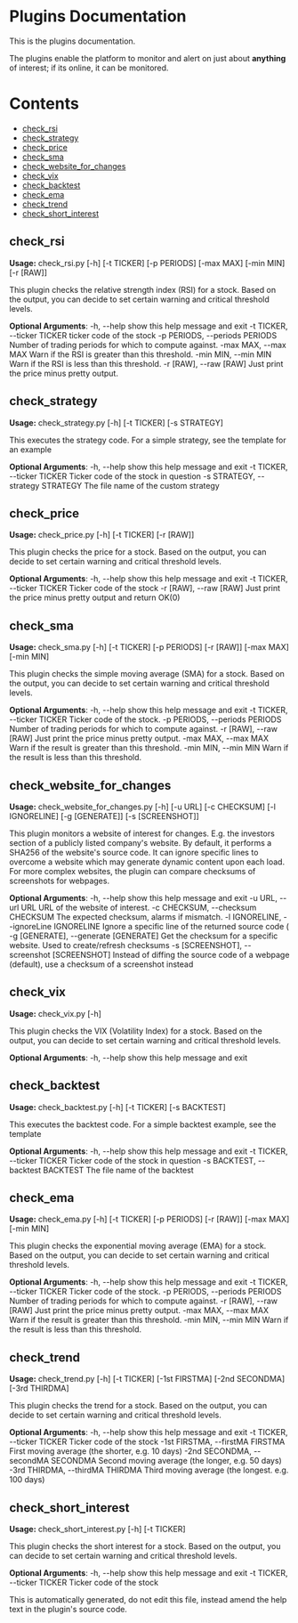 # Plugins Documentation

This is the plugins documentation.

The plugins enable the platform to monitor and alert on just about **anything** of interest; if its online, it can be monitored.

# Contents
* [check_rsi](#check_rsi)
* [check_strategy](#check_strategy)
* [check_price](#check_price)
* [check_sma](#check_sma)
* [check_website_for_changes](#check_website_for_changes)
* [check_vix](#check_vix)
* [check_backtest](#check_backtest)
* [check_ema](#check_ema)
* [check_trend](#check_trend)
* [check_short_interest](#check_short_interest)
## <a name="check_rsi"/>check_rsi

**Usage:** check_rsi.py [-h] [-t TICKER] [-p PERIODS] [-max MAX] [-min MIN]
                    [-r [RAW]]

This plugin checks the relative strength index (RSI) for a stock. Based on the
output, you can decide to set certain warning and critical threshold levels.

**Optional Arguments**:
  -h, --help            show this help message and exit
  -t TICKER, --ticker TICKER
                        ticker code of the stock
  -p PERIODS, --periods PERIODS
                        Number of trading periods for which to compute
                        against.
  -max MAX, --max MAX   Warn if the RSI is greater than this threshold.
  -min MIN, --min MIN   Warn if the RSI is less than this threshold.
  -r [RAW], --raw [RAW]
                        Just print the price minus pretty output.
## <a name="check_strategy"/>check_strategy

**Usage:** check_strategy.py [-h] [-t TICKER] [-s STRATEGY]

This executes the strategy code. For a simple strategy, see the template for
an example

**Optional Arguments**:
  -h, --help            show this help message and exit
  -t TICKER, --ticker TICKER
                        Ticker code of the stock in question
  -s STRATEGY, --strategy STRATEGY
                        The file name of the custom strategy
## <a name="check_price"/>check_price

**Usage:** check_price.py [-h] [-t TICKER] [-r [RAW]]

This plugin checks the price for a stock. Based on the output, you can decide
to set certain warning and critical threshold levels.

**Optional Arguments**:
  -h, --help            show this help message and exit
  -t TICKER, --ticker TICKER
                        Ticker code of the stock
  -r [RAW], --raw [RAW]
                        Just print the price minus pretty output and return
                        OK(0)
## <a name="check_sma"/>check_sma

**Usage:** check_sma.py [-h] [-t TICKER] [-p PERIODS] [-r [RAW]] [-max MAX]
                    [-min MIN]

This plugin checks the simple moving average (SMA) for a stock. Based on the
output, you can decide to set certain warning and critical threshold levels.

**Optional Arguments**:
  -h, --help            show this help message and exit
  -t TICKER, --ticker TICKER
                        Ticker code of the stock.
  -p PERIODS, --periods PERIODS
                        Number of trading periods for which to compute
                        against.
  -r [RAW], --raw [RAW]
                        Just print the price minus pretty output.
  -max MAX, --max MAX   Warn if the result is greater than this threshold.
  -min MIN, --min MIN   Warn if the result is less than this threshold.
## <a name="check_website_for_changes"/>check_website_for_changes

**Usage:** check_website_for_changes.py [-h] [-u URL] [-c CHECKSUM]
                                    [-l IGNORELINE] [-g [GENERATE]]
                                    [-s [SCREENSHOT]]

This plugin monitors a website of interest for changes. E.g. the investors
section of a publicly listed company's website. By default, it performs a
SHA256 of the website's source code. It can ignore specific lines to overcome
a website which may generate dynamic content upon each load. For more complex
websites, the plugin can compare checksums of screenshots for webpages.

**Optional Arguments**:
  -h, --help            show this help message and exit
  -u URL, --url URL     URL of the website of interest.
  -c CHECKSUM, --checksum CHECKSUM
                        The expected checksum, alarms if mismatch.
  -l IGNORELINE, --ignoreLine IGNORELINE
                        Ignore a specific line of the returned source code (
  -g [GENERATE], --generate [GENERATE]
                        Get the checksum for a specific website. Used to
                        create/refresh checksums
  -s [SCREENSHOT], --screenshot [SCREENSHOT]
                        Instead of diffing the source code of a webpage
                        (default), use a checksum of a screenshot instead
## <a name="check_vix"/>check_vix

**Usage:** check_vix.py [-h]

This plugin checks the VIX (Volatility Index) for a stock. Based on the
output, you can decide to set certain warning and critical threshold levels.

**Optional Arguments**:
  -h, --help  show this help message and exit
## <a name="check_backtest"/>check_backtest

**Usage:** check_backtest.py [-h] [-t TICKER] [-s BACKTEST]

This executes the backtest code. For a simple backtest example, see the
template

**Optional Arguments**:
  -h, --help            show this help message and exit
  -t TICKER, --ticker TICKER
                        Ticker code of the stock in question
  -s BACKTEST, --backtest BACKTEST
                        The file name of the backtest
## <a name="check_ema"/>check_ema

**Usage:** check_ema.py [-h] [-t TICKER] [-p PERIODS] [-r [RAW]] [-max MAX]
                    [-min MIN]

This plugin checks the exponential moving average (EMA) for a stock. Based on
the output, you can decide to set certain warning and critical threshold
levels.

**Optional Arguments**:
  -h, --help            show this help message and exit
  -t TICKER, --ticker TICKER
                        Ticker code of the stock.
  -p PERIODS, --periods PERIODS
                        Number of trading periods for which to compute
                        against.
  -r [RAW], --raw [RAW]
                        Just print the price minus pretty output.
  -max MAX, --max MAX   Warn if the result is greater than this threshold.
  -min MIN, --min MIN   Warn if the result is less than this threshold.
## <a name="check_trend"/>check_trend

**Usage:** check_trend.py [-h] [-t TICKER] [-1st FIRSTMA] [-2nd SECONDMA]
                      [-3rd THIRDMA]

This plugin checks the trend for a stock. Based on the output, you can decide
to set certain warning and critical threshold levels.

**Optional Arguments**:
  -h, --help            show this help message and exit
  -t TICKER, --ticker TICKER
                        Ticker code of the stock
  -1st FIRSTMA, --firstMA FIRSTMA
                        First moving average (the shorter, e.g. 10 days)
  -2nd SECONDMA, --secondMA SECONDMA
                        Second moving average (the longer, e.g. 50 days)
  -3rd THIRDMA, --thirdMA THIRDMA
                        Third moving average (the longest. e.g. 100 days)
## <a name="check_short_interest"/>check_short_interest

**Usage:** check_short_interest.py [-h] [-t TICKER]

This plugin checks the short interest for a stock. Based on the output, you
can decide to set certain warning and critical threshold levels.

**Optional Arguments**:
  -h, --help            show this help message and exit
  -t TICKER, --ticker TICKER
                        Ticker code of the stock


This is automatically generated, do not edit this file, instead amend the help text in the plugin's source code.
